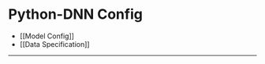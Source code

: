Python-DNN Config
===============
* [[Model Config]]
* [[Data Specification]]
_____________________________________________________________________________________________________________

